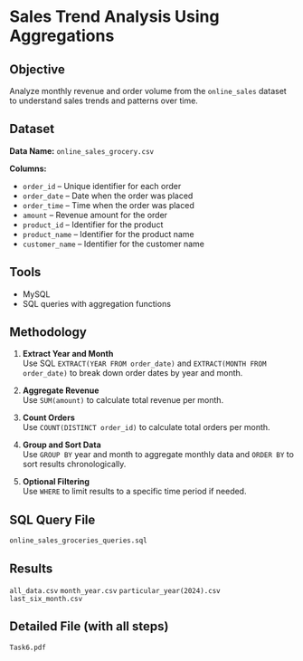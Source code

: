 # Sales Trend Analysis Using Aggregations

## Objective
Analyze monthly revenue and order volume from the `online_sales` dataset to understand sales trends and patterns over time.

## Dataset
**Data Name:** `online_sales_grocery.csv`  

**Columns:**
- `order_id` – Unique identifier for each order  
- `order_date` – Date when the order was placed
- `order_time` – Time when the order was placed  
- `amount` – Revenue amount for the order  
- `product_id` – Identifier for the product
- `product_name` – Identifier for the product name
- `customer_name` – Identifier for the customer name  

## Tools
- MySQL 
- SQL queries with aggregation functions  

## Methodology
1. **Extract Year and Month**  
   Use SQL `EXTRACT(YEAR FROM order_date)` and `EXTRACT(MONTH FROM order_date)` to break down order dates by year and month.

2. **Aggregate Revenue**  
   Use `SUM(amount)` to calculate total revenue per month.

3. **Count Orders**  
   Use `COUNT(DISTINCT order_id)` to calculate total orders per month.

4. **Group and Sort Data**  
   Use `GROUP BY` year and month to aggregate monthly data and `ORDER BY` to sort results chronologically.

5. **Optional Filtering**  
   Use `WHERE` to limit results to a specific time period if needed.

## SQL Query File
`online_sales_groceries_queries.sql`

## Results
`all_data.csv`
`month_year.csv`
`particular_year(2024).csv`
`last_six_month.csv`

## Detailed File (with all steps)
`Task6.pdf`
